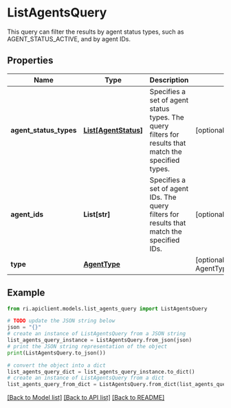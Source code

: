 # ListAgentsQuery

This query can filter the results by agent status types, such as AGENT_STATUS_ACTIVE, and by agent IDs.

## Properties

Name | Type | Description | Notes
------------ | ------------- | ------------- | -------------
**agent_status_types** | [**List[AgentStatus]**](AgentStatus.md) | Specifies a set of agent status types. The query filters for results that match the specified types. | [optional] 
**agent_ids** | **List[str]** | Specifies a set of agent IDs. The query filters for results that match the specified IDs. | [optional] 
**type** | [**AgentType**](AgentType.md) |  | [optional] [default to AgentType.VALIDATION]

## Example

```python
from ri.apiclient.models.list_agents_query import ListAgentsQuery

# TODO update the JSON string below
json = "{}"
# create an instance of ListAgentsQuery from a JSON string
list_agents_query_instance = ListAgentsQuery.from_json(json)
# print the JSON string representation of the object
print(ListAgentsQuery.to_json())

# convert the object into a dict
list_agents_query_dict = list_agents_query_instance.to_dict()
# create an instance of ListAgentsQuery from a dict
list_agents_query_from_dict = ListAgentsQuery.from_dict(list_agents_query_dict)
```
[[Back to Model list]](../README.md#documentation-for-models) [[Back to API list]](../README.md#documentation-for-api-endpoints) [[Back to README]](../README.md)

